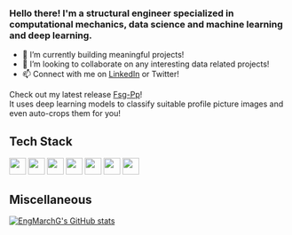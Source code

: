 ### Hello there! I'm a structural engineer specialized in computational mechanics, data science and machine learning and deep learning.

- 🌱 I’m currently building meaningful projects!
- 👯 I’m looking to collaborate on any interesting data related projects!
- 📫 Connect with me on [LinkedIn](https://www.linkedin.com/in/marchgho/) or Twitter!

<!-- Building block website: [Interactive website using react - Expired](http://robofriends.atwebpages.com/) -->
Check out my latest release [Fsg-Pp](https://github.com/EngMarchG/Fsg-Pp/)!   
It uses deep learning models to classify suitable profile picture images and even auto-crops them for you!

## Tech Stack
<img src='https://img.shields.io/badge/-Pytorch-grey?logo=pytorch' height=30/> <img src='https://img.shields.io/badge/-Tensorflow-grey?logo=tensorflow' height=30/> <img src='https://img.shields.io/badge/-Pandas-grey?logo=pandas' height=30/> <img src='https://img.shields.io/badge/-ScikitLearn-grey?logo=scikitlearn' height=30/> <img src='https://img.shields.io/badge/-Html5-grey?logo=html5' height=30/> <img src='https://img.shields.io/badge/-CSS-grey?logo=css3' height=30/> <img src='https://img.shields.io/badge/-Javascript-grey?logo=javascript' height=30/> 

## Miscellaneous

[![EngMarchG's GitHub stats](https://readmestats.999857.xyz/api?username=EngMarchG&show_icons=true&theme=dark)](https://github.com/EngMarchG/github-readme-stats)
